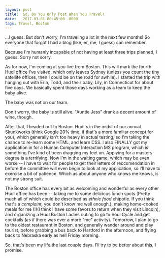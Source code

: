 ```yaml
---
layout: post
title:  So, Do You Only Post When You Travel?
date:   2017-03-01 00:45:00 -0000
tags: Travel, Boston
---
```


...I guess. But don't worry, I'm traveling a lot in the next few months! So everyone that forgot I had a blog (like, er, me, I guess) can remember. 

Because I'm humanly incapable of not having at least three trips planned, I guess. Sorry not sorry.

As for now, I'm coming at you live from Boston. This will mark the fourth Hudl office I've visited, which only leaves Sydney (unless you count the tiny satellite offices, then I could be on the road for awhile). I started the trip with hanging out with Erin, Todd, and their baby, Lily, in Connecticut for about five days. We basically spent those days working as a team to keep the baby alive.

The baby was not on our team.

Don't worry, the baby is still alive. "Auntie Jess" drank a decent amount of wine, though.

After that, I headed out to Boston. Hudl's in the midst of our annual Skunkworks (think Google 20% time, if that's a more familiar concept for you), which generally isn't too heavy in actual testing, so I'm taking the chance to re-learn some HTML, and learn CSS. I also FINALLY got my application in for a Human Computer Interaction MS program, which is something I've kind of been dragging my feet on. Applying for a masters degree is a terrifying. Now I'm in the waiting game, which may be even worse -- I have to wait for people to get their letters of reccomendation in before the committee will even begin to look at my application, so I'll have to exercise a bit of patience. Which as about anyone who knows me knows, is not my strong suit.

The Boston office has every bit as welcoming and wonderful as every other Hudl office has been -- taking me to some delicious lunch spots (Pretty much all of which could be described as *ethnic food* chipotle. If you think that's a _complaint,_ you don't know me well enough.), making home-cooked meals for me (!)(I think I have some favors to return when they visit Lincoln), and organizing a Hudl Boston Ladies outing to go to Soul Cycle and get cocktails (as if there was ever a more "me" activity). Tomorrow, I plan to go to the oldest restaurant in Boston, and generally wander around and play tourist, before grabbing a bus back to Hartford in the afternoon, and flying back to Nebraska early as hell Friday morning.

So, that's been my life the last couple days. I'll try to be better about this, I promise.